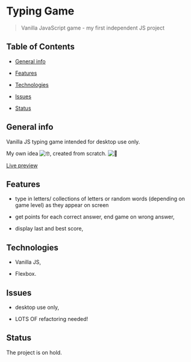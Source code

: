 # Typing Game

> Vanilla JavaScript game - my first independent JS project

## Table of Contents

- [General info](#general-info)

- [Features](#features)

- [Technologies](#technologies)

- [Issues](#issues)

- [Status](#status)

## General info

Vanilla JS typing game intended for desktop use only.

My own idea ![🤓](https://mail.google.com/mail/e/1f913), created from scratch. ![🔨](https://mail.google.com/mail/e/1f528)

[Live preview](https://htmlpreview.github.io/?https://github.com/Suavek85/Typing-game/blob/master/index.html)

## Features

- type in letters/ collections of letters or random words (depending on game level) as they appear on screen

- get points for each correct answer, end game on wrong answer, 

- display last and best score,


## Technologies

- Vanilla JS,

- Flexbox.


## Issues

- desktop use only,

- LOTS OF refactoring needed!

## Status

The project is on hold.
